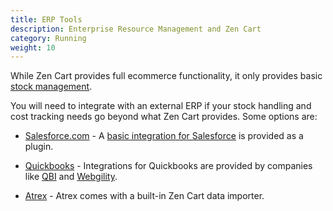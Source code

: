 ```yaml
---
title: ERP Tools 
description: Enterprise Resource Management and Zen Cart
category: Running
weight: 10
---
```


While Zen Cart provides full ecommerce functionality, it only provides basic [stock management](/user/running/stock/). 

You will need to integrate with an external ERP if your stock handling and cost tracking needs go beyond what Zen Cart provides.  Some options are: 

- [Salesforce.com](https://salesforce.com) - A [basic integration for Salesforce](https://www.zen-cart.com/downloads.php?do=file&id=2217) is provided as a plugin. 

- [Quickbooks](https://quickbooks.intuit.com/) - Integrations for Quickbooks are provided by companies like [QBI](http://qbisoftware.com/) and [Webgility](https://www.webgility.com/). 

- [Atrex](https://www.1000years.com/) - Atrex comes with a built-in Zen Cart data importer.

